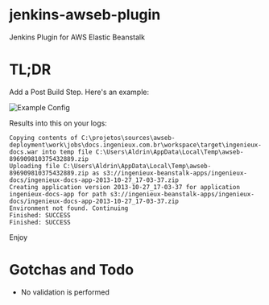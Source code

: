 # jenkins-awseb-plugin

Jenkins Plugin for AWS Elastic Beanstalk

# TL;DR

Add a Post Build Step. Here's an example:

![Example Config](http://content.screencast.com/users/aldrinleal/folders/Snagit/media/f2042a57-892f-4cd0-9400-c6eca2674eba/10.27.2013-16.58.png)

Results into this on your logs:

```
Copying contents of C:\projetos\sources\awseb-deployment\work\jobs\docs.ingenieux.com.br\workspace\target\ingenieux-docs.war into temp file C:\Users\Aldrin\AppData\Local\Temp\awseb-896909810375432889.zip
Uploading file C:\Users\Aldrin\AppData\Local\Temp\awseb-896909810375432889.zip as s3://ingenieux-beanstalk-apps/ingenieux-docs/ingenieux-docs-app-2013-10-27_17-03-37.zip
Creating application version 2013-10-27_17-03-37 for application ingenieux-docs-app for path s3://ingenieux-beanstalk-apps/ingenieux-docs/ingenieux-docs-app-2013-10-27_17-03-37.zip
Environment not found. Continuing
Finished: SUCCESS
Finished: SUCCESS
```

Enjoy

# Gotchas and Todo

  * No validation is performed
